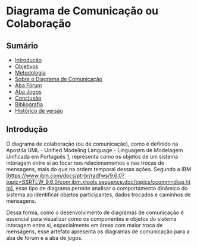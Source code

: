 # Diagrama de Comunicação ou Colaboração

## Sumário

- [Introdução](#Introdução)
- [Objetivos](#Objetivos)
- [Metodologia](#Metodologia)
- [Sobre o Diagrama de Comunicação](#Sobre-o-Diagrama-de-Atividades)
- [Aba Fórum](#Aba-Fórum)
- [Aba Jogos](#Aba-Jogos)
- [Conclusão](#Conclusão)
- [Bibliografia](#Bibliografia)
- [Histórico de versão](#Histórico-de-versão)


## Introdução

O diagrama de colaboração (ou de comunicação), como é definido na Apostila UML - Unified Modeling Language - Linguagem de Modelagem Unificada em Português [1](#ref1), representa como os objetos de um sistema interagem entre si ao focar nos relacionamentos e nas trocas de mensagens, mais do que na ordem temporal dessas ações. Segundo a IBM [https://www.ibm.com/docs/pt-br/radfws/9.6.0?topic=SSRTLW_9.6.0/com.ibm.xtools.sequence.doc/topics/ccommndiag.htm], esse tipo de diagrama permite analisar o comportamento dinâmico do sistema ao identificar objetos participantes, dados trocados e caminhos de mensagens. 

Dessa forma, como o desenvolvimento de diagramas de comunicação é essencial para visualizar como os componentes e objetos do sistema interagem entre si, especialmente em áreas com maior troca de mensagens, esse artefato apresenta os diagramas de comunicação para a aba de fórum e a aba de jogos. 
